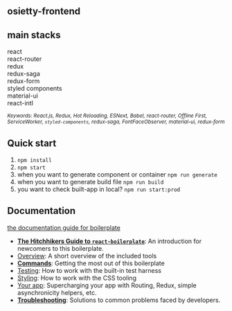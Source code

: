 ## osietty-frontend

## main stacks
<dl>
  <dt>react</dt>
  <dt>react-router</dt>
  <dt>redux</dt>
  <dt>redux-saga</dt>
  <dt>redux-form</dt>
  <dt>styled components</dt>
  <dt>material-ui</dt>
  <dt>react-intl</dt>
</dl>

<sub><i>Keywords: React.js, Redux, Hot Reloading, ESNext, Babel, react-router, Offline First, ServiceWorker, `styled-components`, redux-saga, FontFaceObserver, material-ui, redux-form</i></sub>

## Quick start

1. `npm install`
2. `npm start`
3. when you want to generate component or container `npm run generate`
4. when you want to generate build file `npm run build`
5. you want to check built-app in local? `npm run start:prod`

## Documentation

<a href="https://opencollective.com/react-boilerplate/bronze-sponsor/0/website" target="_blank">the documentation guide for boilerplate</a>

- [**The Hitchhikers Guide to `react-boilerplate`**](docs/general/introduction.md): An introduction for newcomers to this boilerplate.
- [Overview](docs/general): A short overview of the included tools
- [**Commands**](docs/general/commands.md): Getting the most out of this boilerplate
- [Testing](docs/testing): How to work with the built-in test harness
- [Styling](docs/css): How to work with the CSS tooling
- [Your app](docs/js): Supercharging your app with Routing, Redux, simple
  asynchronicity helpers, etc.
- [**Troubleshooting**](docs/general/gotchas.md): Solutions to common problems faced by developers.
